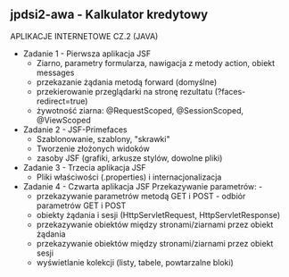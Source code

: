 ## jpdsi2-awa - Kalkulator kredytowy
APLIKACJE INTERNETOWE CZ.2 (JAVA)
+ Zadanie 1  - Pierwsza aplikacja JSF
  * Ziarno, parametry formularza, nawigacja z metody action, obiekt messages
  * przekazanie żądania metodą forward (domyślne)
  * przekierowanie przeglądarki na stronę rezultatu (?faces-redirect=true)
  * żywotność ziarna: @RequestScoped, @SessionScoped, @ViewScoped
+ Zadanie 2  - JSF-Primefaces
  * Szablonowanie, szablony, "skrawki"
  * Tworzenie złożonych widoków
  * zasoby JSF (grafiki, arkusze stylów, dowolne pliki)
+ Zadanie 3  - Trzecia aplikacja JSF
  * Pliki właściwości (.properties) i internacjonalizacja
+ Zadanie 4  - Czwarta aplikacja JSF
  Przekazywanie parametrów: -
  * przekazywanie parametrów metodą GET i POST - odbiór parametrów GET i POST
  * obiekty żądania i sesji (HttpServletRequest, HttpServletResponse)
  * przekazywanie obiektów między stronami/ziarnami przez obiekt żądania
  * przekazywanie obiektów między stronami/ziarnami przez obiekt sesji
  * wyświetlanie kolekcji (listy, tabele, powtarzalne bloki)
